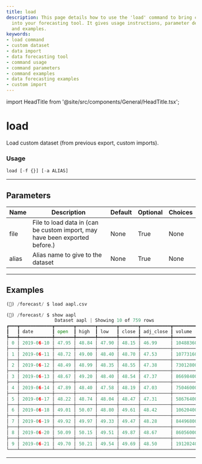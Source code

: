 ```yaml
---
title: load
description: This page details how to use the 'load' command to bring custom datasets
  into your forecasting tool. It gives usage instructions, parameter descriptions,
  and examples.
keywords:
- load command
- custom dataset
- data import
- data forecasting tool
- command usage
- command parameters
- command examples
- data forecasting examples
- custom import
---
```


import HeadTitle from '@site/src/components/General/HeadTitle.tsx';

<HeadTitle title="load - Forecast - Reference | OpenBB Terminal Docs" />

# load

Load custom dataset (from previous export, custom imports).

### Usage

```python
load [-f {}] [-a ALIAS]
```

---

## Parameters

| Name | Description | Default | Optional | Choices |
| ---- | ----------- | ------- | -------- | ------- |
| file | File to load data in (can be custom import, may have been exported before.) | None | True | None |
| alias | Alias name to give to the dataset | None | True | None |


---

## Examples

```python
(🦋) /forecast/ $ load aapl.csv

(🦋) /forecast/ $ show aapl
                  Dataset aapl | Showing 10 of 759 rows
┏━━━┳━━━━━━━━━━━━┳━━━━━━━┳━━━━━━━┳━━━━━━━┳━━━━━━━┳━━━━━━━━━━━┳━━━━━━━━━━━┓
┃   ┃ date       ┃ open  ┃ high  ┃ low   ┃ close ┃ adj_close ┃ volume    ┃
┡━━━╇━━━━━━━━━━━━╇━━━━━━━╇━━━━━━━╇━━━━━━━╇━━━━━━━╇━━━━━━━━━━━╇━━━━━━━━━━━┩
│ 0 │ 2019-06-10 │ 47.95 │ 48.84 │ 47.90 │ 48.15 │ 46.99     │ 104883600 │
├───┼────────────┼───────┼───────┼───────┼───────┼───────────┼───────────┤
│ 1 │ 2019-06-11 │ 48.72 │ 49.00 │ 48.40 │ 48.70 │ 47.53     │ 107731600 │
├───┼────────────┼───────┼───────┼───────┼───────┼───────────┼───────────┤
│ 2 │ 2019-06-12 │ 48.49 │ 48.99 │ 48.35 │ 48.55 │ 47.38     │ 73012800  │
├───┼────────────┼───────┼───────┼───────┼───────┼───────────┼───────────┤
│ 3 │ 2019-06-13 │ 48.67 │ 49.20 │ 48.40 │ 48.54 │ 47.37     │ 86698400  │
├───┼────────────┼───────┼───────┼───────┼───────┼───────────┼───────────┤
│ 4 │ 2019-06-14 │ 47.89 │ 48.40 │ 47.58 │ 48.19 │ 47.03     │ 75046000  │
├───┼────────────┼───────┼───────┼───────┼───────┼───────────┼───────────┤
│ 5 │ 2019-06-17 │ 48.22 │ 48.74 │ 48.04 │ 48.47 │ 47.31     │ 58676400  │
├───┼────────────┼───────┼───────┼───────┼───────┼───────────┼───────────┤
│ 6 │ 2019-06-18 │ 49.01 │ 50.07 │ 48.80 │ 49.61 │ 48.42     │ 106204000 │
├───┼────────────┼───────┼───────┼───────┼───────┼───────────┼───────────┤
│ 7 │ 2019-06-19 │ 49.92 │ 49.97 │ 49.33 │ 49.47 │ 48.28     │ 84496800  │
├───┼────────────┼───────┼───────┼───────┼───────┼───────────┼───────────┤
│ 8 │ 2019-06-20 │ 50.09 │ 50.15 │ 49.51 │ 49.87 │ 48.67     │ 86056000  │
├───┼────────────┼───────┼───────┼───────┼───────┼───────────┼───────────┤
│ 9 │ 2019-06-21 │ 49.70 │ 50.21 │ 49.54 │ 49.69 │ 48.50     │ 191202400 │
└───┴────────────┴───────┴───────┴───────┴───────┴───────────┴───────────┘
```
---
